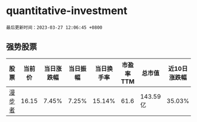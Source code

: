 # quantitative-investment

`最后更新时间：2023-03-27 12:06:45 +0800`

## 强势股票

|股票|当前价|当日涨跌幅|当日振幅|当日换手率|市盈率TTM|总市值|近10日涨跌幅|
|----|----|----|----|----|----|----|----|
|[漫步者](https://xueqiu.com/S/SZ002351)|16.15|7.45%|7.25%|15.14%|61.6|143.59亿|35.03%|
